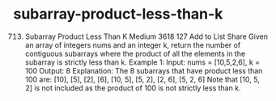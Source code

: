 # subarray-product-less-than-k
713. Subarray Product Less Than K Medium  3618  127  Add to List  Share Given an array of integers nums and an integer k, return the number of contiguous subarrays where the product of all the elements in the subarray is strictly less than k.     Example 1:  Input: nums = [10,5,2,6], k = 100 Output: 8 Explanation: The 8 subarrays that have product less than 100 are: [10], [5], [2], [6], [10, 5], [5, 2], [2, 6], [5, 2, 6] Note that [10, 5, 2] is not included as the product of 100 is not strictly less than k.
